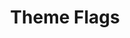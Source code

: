 ---
title: Theme Flags
description: Enable/Disable theme features from this configuration object!
type: module

data:
  USE_THEMES: true
  USE_BLEEPS: true
  USE_NOW_NAVIGATION: false
---